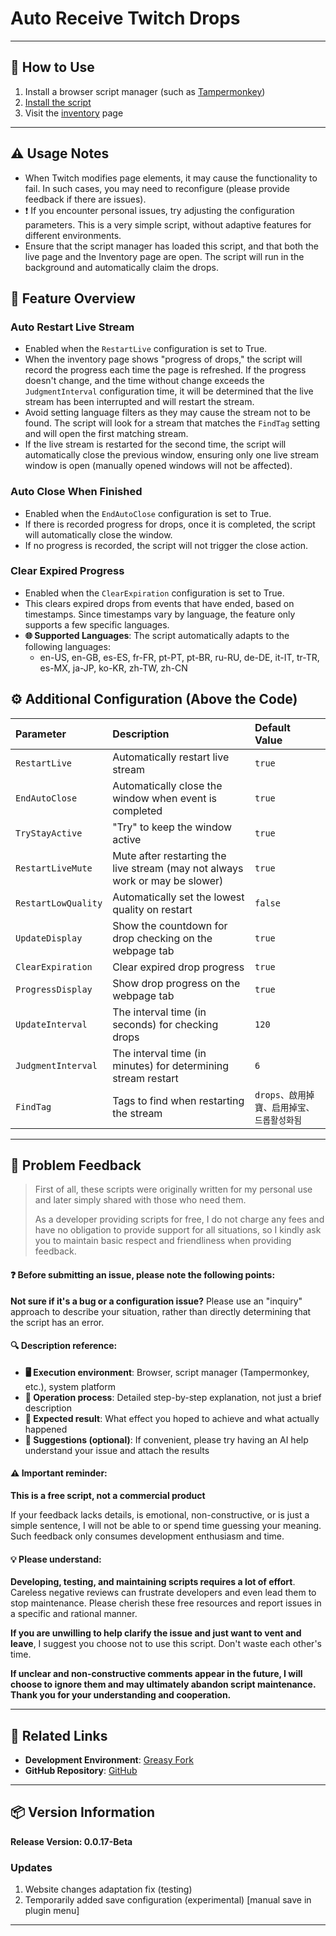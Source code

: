 # **Auto Receive Twitch Drops**

---

## **👻 How to Use**

1. Install a browser script manager (such as [Tampermonkey](https://chrome.google.com/webstore/detail/tampermonkey/dhdgffkkebhmkfjojejmpbldmpobfkfo))
2. [Install the script](https://update.greasyfork.org/scripts/474799/Twitch%20%E8%87%AA%E5%8B%95%E9%A0%98%E5%8F%96%E6%8E%89%E5%AF%B6%20%20Auto%20Receive%20Drops.user.js)
3. Visit the [inventory](https://www.twitch.tv/drops/inventory) page

---

## **⚠️ Usage Notes**
- When Twitch modifies page elements, it may cause the functionality to fail. In such cases, you may need to reconfigure (please provide feedback if there are issues).
- ❗️ If you encounter personal issues, try adjusting the configuration parameters. This is a very simple script, without adaptive features for different environments.
- Ensure that the script manager has loaded this script, and that both the live page and the Inventory page are open. The script will run in the background and automatically claim the drops.

## **📜 Feature Overview**

### **Auto Restart Live Stream**
- Enabled when the `RestartLive` configuration is set to True.
- When the inventory page shows "progress of drops," the script will record the progress each time the page is refreshed. If the progress doesn't change, and the time without change exceeds the `JudgmentInterval` configuration time, it will be determined that the live stream has been interrupted and will restart the stream.
- Avoid setting language filters as they may cause the stream not to be found. The script will look for a stream that matches the `FindTag` setting and will open the first matching stream.
- If the live stream is restarted for the second time, the script will automatically close the previous window, ensuring only one live stream window is open (manually opened windows will not be affected).

### **Auto Close When Finished**
- Enabled when the `EndAutoClose` configuration is set to True.
- If there is recorded progress for drops, once it is completed, the script will automatically close the window.
- If no progress is recorded, the script will not trigger the close action.

### **Clear Expired Progress**
- Enabled when the `ClearExpiration` configuration is set to True.
- This clears expired drops from events that have ended, based on timestamps. Since timestamps vary by language, the feature only supports a few specific languages.
- **🌐 Supported Languages**: The script automatically adapts to the following languages:
  - en-US, en-GB, es-ES, fr-FR, pt-PT, pt-BR, ru-RU, de-DE, it-IT, tr-TR, es-MX, ja-JP, ko-KR, zh-TW, zh-CN

## **⚙️ Additional Configuration (Above the Code)**

| **Parameter**       | **Description**                                                              | **Default Value**                         |
| :------------------ | :--------------------------------------------------------------------------- | :---------------------------------------- |
| `RestartLive`       | Automatically restart live stream                                            | `true`                                    |
| `EndAutoClose`      | Automatically close the window when event is completed                       | `true`                                    |
| `TryStayActive`     | "Try" to keep the window active                                              | `true`                                    |
| `RestartLiveMute`   | Mute after restarting the live stream (may not always work or may be slower) | `true`                                    |
| `RestartLowQuality` | Automatically set the lowest quality on restart                              | `false`                                   |
| `UpdateDisplay`     | Show the countdown for drop checking on the webpage tab                      | `true`                                    |
| `ClearExpiration`   | Clear expired drop progress                                                  | `true`                                    |
| `ProgressDisplay`   | Show drop progress on the webpage tab                                        | `true`                                    |
| `UpdateInterval`    | The interval time (in seconds) for checking drops                            | `120`                                     |
| `JudgmentInterval`  | The interval time (in minutes) for determining stream restart                | `6`                                       |
| `FindTag`           | Tags to find when restarting the stream                                      | `drops、啟用掉寶、启用掉宝、드롭활성화됨` |

---

## 📣 Problem Feedback

> First of all, these scripts were originally written for my personal use and later simply shared with those who need them.
>
> As a developer providing scripts for free, I do not charge any fees and have no obligation to provide support for all situations, so I kindly ask you to maintain basic respect and friendliness when providing feedback.

#### ❓ Before submitting an issue, please note the following points:

**Not sure if it's a bug or a configuration issue?** Please use an "inquiry" approach to describe your situation, rather than directly determining that the script has an error.

#### 🔍 Description reference:

- **🖥️ Execution environment**: Browser, script manager (Tampermonkey, etc.), system platform
- **🧭 Operation process**: Detailed step-by-step explanation, not just a brief description
- **🎯 Expected result**: What effect you hoped to achieve and what actually happened
- **🤖 Suggestions (optional)**: If convenient, please try having an AI help understand your issue and attach the results

#### ⚠️ Important reminder:

**This is a free script, not a commercial product**

If your feedback lacks details, is emotional, non-constructive, or is just a simple sentence, I will not be able to or spend time guessing your meaning. Such feedback only consumes development enthusiasm and time.

#### 💡 Please understand:

**Developing, testing, and maintaining scripts requires a lot of effort**. Careless negative reviews can frustrate developers and even lead them to stop maintenance. Please cherish these free resources and report issues in a specific and rational manner.

**If you are unwilling to help clarify the issue and just want to vent and leave**, I suggest you choose not to use this script. Don't waste each other's time.

**If unclear and non-constructive comments appear in the future, I will choose to ignore them and may ultimately abandon script maintenance. Thank you for your understanding and cooperation.**

---

## **🔗 Related Links**

- **Development Environment**: [Greasy Fork](https://greasyfork.org/zh-TW/users/989635-canaan-hs)  
- **GitHub Repository**: [GitHub](https://github.com/Canaan-HS/MonkeyScript/tree/main/TwitchReceiveDrops)

---

## **📦 Version Information**

**Release Version: 0.0.17-Beta**

### **Updates**
1. Website changes adaptation fix (testing)
2. Temporarily added save configuration (experimental) [manual save in plugin menu]

---